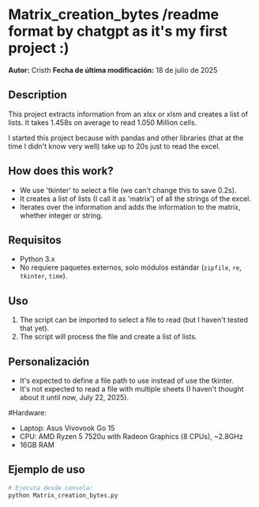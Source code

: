 # Matrix_creation_bytes /readme format by chatgpt as it's my first project :)

**Autor:** Cristh
**Fecha de última modificación:** 18 de julio de 2025

## Description

This project extracts information from an xlsx or xlsm and creates a list of lists.
It takes 1.458s on average to read 1.050 Million cells.

I started this project because with pandas and other libraries (that at the time I didn't know very well) take up to 20s just to read the excel.



## How does this work?
- We use 'tkinter' to select a file (we can't change this to save 0.2s).
- It creates a list of lists (I call it as 'matrix') of all the strings of the excel.
- Iterates over the information and adds the information to the matrix, whether integer or string.


## Requisitos

- Python 3.x
- No requiere paquetes externos, solo módulos estándar (`zipfile`, `re`, `tkinter`, `time`).

## Uso
1. The script can be imported to select a file to read (but I haven't tested that yet).
2. The script will process the file and create a list of lists. 

## Personalización
- It's expected to define a file path to use instead of use the tkinter.
- It's not expected to read a file with multiple sheets (I haven't thought about it until now, July 22, 2025).

#Hardware:
- Laptop: Asus Vivovook Go 15
- CPU: AMD Ryzen 5 7520u with Radeon Graphics (8 CPUs), ~2.8GHz
- 16GB RAM

## Ejemplo de uso
```python
# Ejecuta desde consola:
python Matrix_creation_bytes.py


